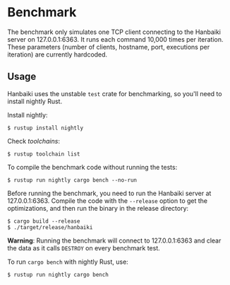 # Benchmark

The benchmark only simulates one TCP client connecting to the Hanbaiki server on 127.0.0.1:6363. It runs each command 10,000 times per iteration. These parameters (number of clients, hostname, port, executions per iteration) are currently hardcoded.

## Usage

Hanbaiki uses the unstable `test` crate for benchmarking, so you'll need to install nightly Rust.

Install nightly:

```
$ rustup install nightly
```

Check *toolchains*:

```
$ rustup toolchain list
```

To compile the benchmark code without running the tests:

```
$ rustup run nightly cargo bench --no-run
```

Before running the benchmark, you need to run the Hanbaiki server at 127.0.0.1:6363. Compile the code with the `--release` option to get the optimizations, and then run the binary in the release directory:

```
$ cargo build --release
$ ./target/release/hanbaiki
```

**Warning**: Running the benchmark will connect to 127.0.0.1:6363 and clear the data as it calls `DESTROY` on every benchmark test.

To run `cargo bench` with nightly Rust, use:

```
$ rustup run nightly cargo bench
```
